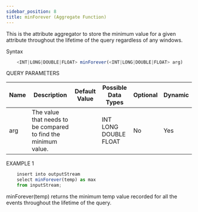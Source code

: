```yaml
---
sidebar_position: 8
title: minForever (Aggregate Function)
---
```


This is the attribute aggregator to store the minimum value for a given attribute throughout the lifetime of the query regardless of any windows.

Syntax

```js
    <INT|LONG|DOUBLE|FLOAT> minForever(<INT|LONG|DOUBLE|FLOAT> arg)
```

QUERY PARAMETERS

| Name | Description                                                    | Default Value | Possible Data Types   | Optional | Dynamic |
|------|----------------------------------------------------------------|---------------|-----------------------|----------|---------|
| arg  | The value that needs to be compared to find the minimum value. |               | INT LONG DOUBLE FLOAT | No       | Yes     |

EXAMPLE 1

```js
    insert into outputStream
    select minForever(temp) as max
    from inputStream;
```

minForever(temp) returns the minimum temp value recorded for all the events throughout the lifetime of the query.